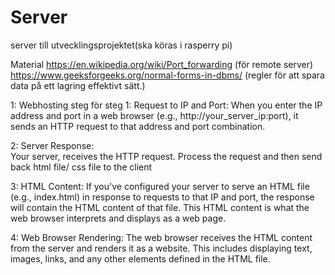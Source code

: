 # Server
server till utvecklingsprojektet(ska köras i rasperry pi)

Material
https://en.wikipedia.org/wiki/Port_forwarding (för remote server)
 https://www.geeksforgeeks.org/normal-forms-in-dbms/ (regler för att spara data på ett lagring effektivt sätt.)


1: Webhosting steg för steg
    1: Request to IP and Port:
    When you enter the IP address and port in a web browser (e.g., http://your_server_ip:port), it sends an HTTP request to that address and port combination.
    
2: Server Response:    
    Your server,  receives the HTTP request. Process the request and then send back html file/ css file to the client

  3: HTML Content:
   If you've configured your server to serve an HTML file (e.g., index.html) in response to requests to that IP and port, the response will contain the HTML content of that file. This     HTML content is what the web browser interprets and displays as a web page.

   4: Web Browser Rendering:
    The web browser receives the HTML content from the server and renders it as a website. This includes displaying text, images, links, and any other elements defined in the HTML file.
   
